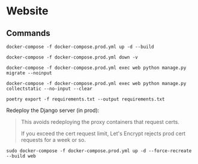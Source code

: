 # Website

## Commands

```commandline
docker-compose -f docker-compose.prod.yml up -d --build
```

```commandline
docker-compose -f docker-compose.prod.yml down -v
```

```commandline
docker-compose -f docker-compose.prod.yml exec web python manage.py migrate --noinput
```

```commandline
docker-compose -f docker-compose.prod.yml exec web python manage.py collectstatic --no-input --clear
```

```commandline
poetry export -f requirements.txt --output requirements.txt
```

Redeploy the Django server (in prod):
> This avoids redeploying the proxy containers that request certs.
> 
> If you exceed the cert request limit, Let's Encrypt rejects prod cert requests for a week or so.
```commandline
sudo docker-compose -f docker-compose.prod.yml up -d --force-recreate --build web
```